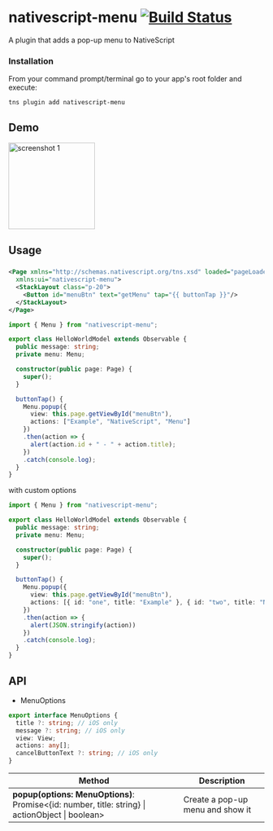 # nativescript-menu [![Build Status](https://travis-ci.org/xlmnxp/nativescript-menu.svg?branch=master)](https://travis-ci.org/xlmnxp/nativescript-menu)

A plugin that adds a pop-up menu to NativeScript

### Installation

From your command prompt/terminal go to your app's root folder and execute:

`tns plugin add nativescript-menu`

## Demo

<img alt="screenshot 1" src="https://raw.githubusercontent.com/xlmnxp/nativescript-menu/master/screenshots/screenshotAndroid.gif" width="170">

## Usage

###

```XML
<Page xmlns="http://schemas.nativescript.org/tns.xsd" loaded="pageLoaded" class="page"
  xmlns:ui="nativescript-menu">
  <StackLayout class="p-20">
    <Button id="menuBtn" text="getMenu" tap="{{ buttonTap }}"/>
  </StackLayout>
</Page>
```

```typescript
import { Menu } from "nativescript-menu";

export class HelloWorldModel extends Observable {
  public message: string;
  private menu: Menu;

  constructor(public page: Page) {
    super();
  }

  buttonTap() {
    Menu.popup({
      view: this.page.getViewById("menuBtn"),
      actions: ["Example", "NativeScript", "Menu"]
    })
    .then(action => {
      alert(action.id + " - " + action.title);
    })
    .catch(console.log);
  }
}
```

with custom options
```typescript
import { Menu } from "nativescript-menu";

export class HelloWorldModel extends Observable {
  public message: string;
  private menu: Menu;

  constructor(public page: Page) {
    super();
  }

  buttonTap() {
    Menu.popup({
      view: this.page.getViewById("menuBtn"),
      actions: [{ id: "one", title: "Example" }, { id: "two", title: "NativeScript", customOption: "Hello" }, { id: "three", title: "Menu" }]
    })
    .then(action => {
      alert(JSON.stringify(action))
    })
    .catch(console.log);
  }
}
```

## API

- MenuOptions
```typescript
export interface MenuOptions {
  title ?: string; // iOS only
  message ?: string; // iOS only
  view: View;
  actions: any[];
  cancelButtonText ?: string; // iOS only
}
```

| Method                                                      | Description                      |
| ----------------------------------------------------------- | -------------------------------- |
| **popup(options: MenuOptions)**: Promise<{id: number, title: string} \| actionObject \| boolean> | Create a pop-up menu and show it |
